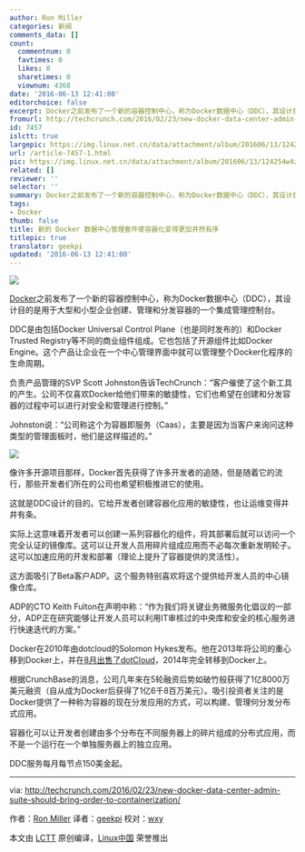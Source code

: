 ```yaml
---
author: Ron Miller
categories: 新闻
comments_data: []
count:
  commentnum: 0
  favtimes: 0
  likes: 0
  sharetimes: 0
  viewnum: 4368
date: '2016-06-13 12:41:00'
editorchoice: false
excerpt: Docker之前发布了一个新的容器控制中心，称为Docker数据中心（DDC），其设计目的是用于大型和小型企业创建、管理和分发容器的一个集成管理控制台。
fromurl: http://techcrunch.com/2016/02/23/new-docker-data-center-admin-suite-should-bring-order-to-containerization/
id: 7457
islctt: true
largepic: https://img.linux.net.cn/data/attachment/album/201606/13/124254w4zp3u13t8awu72u.jpg
url: /article-7457-1.html
pic: https://img.linux.net.cn/data/attachment/album/201606/13/124254w4zp3u13t8awu72u.jpg.thumb.jpg
related: []
reviewer: ''
selector: ''
summary: Docker之前发布了一个新的容器控制中心，称为Docker数据中心（DDC），其设计目的是用于大型和小型企业创建、管理和分发容器的一个集成管理控制台。
tags:
- Docker
thumb: false
title: 新的 Docker 数据中心管理套件使容器化变得更加井然有序
titlepic: true
translator: geekpi
updated: '2016-06-13 12:41:00'
---
```


![](https://img.linux.net.cn/data/attachment/album/201606/13/124254w4zp3u13t8awu72u.jpg)


[Docker](https://www.docker.com/)之前发布了一个新的容器控制中心，称为Docker数据中心（DDC），其设计目的是用于大型和小型企业创建、管理和分发容器的一个集成管理控制台。


DDC是由包括Docker Universal Control Plane（也是同时发布的）和Docker Trusted Registry等不同的商业组件组成。它也包括了开源组件比如Docker Engine。这个产品让企业在一个中心管理界面中就可以管理整个Docker化程序的生命周期。


负责产品管理的SVP Scott Johnston告诉TechCrunch：“客户催使了这个新工具的产生。公司不仅喜欢Docker给他们带来的敏捷性，它们也希望在创建和分发容器的过程中可以进行对安全和管理进行控制。”


Johnston说：“公司称这个为容器即服务（Caas），主要是因为当客户来询问这种类型的管理面板时，他们是这样描述的。”


![](https://img.linux.net.cn/data/attachment/album/201606/13/124138ke2wned5552wnwx7.png)


像许多开源项目那样，Docker首先获得了许多开发者的追随，但是随着它的流行，那些开发者们所在的公司也希望积极推进它的使用。


这就是DDC设计的目的。它给开发者创建容器化应用的敏捷性，也让运维变得井井有条。


实际上这意味着开发者可以创建一系列容器化的组件，将其部署后就可以访问一个完全认证的镜像库。这可以让开发人员用碎片组成应用而不必每次重新发明轮子。这可以加速应用的开发和部署（理论上提升了容器提供的灵活性）。


这方面吸引了Beta客户ADP。这个服务特别喜欢将这个提供给开发人员的中心镜像仓库。


ADP的CTO Keith Fulton在声明中称：“作为我们将关键业务微服务化倡议的一部分，ADP正在研究能够让开发人员可以利用IT审核过的中央库和安全的核心服务进行快速迭代的方案。”


Docker在2010年由dotcloud的Solomon Hykes发布。他在2013年将公司的重心移到Docker上，并在[8月出售了dotCloud](http://techcrunch.com/2014/08/04/docker-sells-dotcloud-to-cloudcontrol-to-focus-on-core-container-business/)，2014年完全转移到Docker上。


根据CrunchBase的消息，公司几年来在5轮融资后势如破竹般获得了1亿8000万美元融资（自从成为Docker后获得了1亿6千8百万美元）。吸引投资者关注的是Docker提供了一种称为容器的现在分发应用的方式，可以构建、管理何分发分布式应用。


容器化可以让开发者创建由多个分布在不同服务器上的碎片组成的分布式应用，而不是一个运行在一个单独服务器上的独立应用。


DDC服务每月每节点150美金起。




---


via: <http://techcrunch.com/2016/02/23/new-docker-data-center-admin-suite-should-bring-order-to-containerization/>


作者：[Ron Miller](http://techcrunch.com/author/ron-miller/) 译者：[geekpi](https://github.com/geekpi) 校对：[wxy](https://github.com/wxy)


本文由 [LCTT](https://github.com/LCTT/TranslateProject) 原创编译，[Linux中国](https://linux.cn/) 荣誉推出